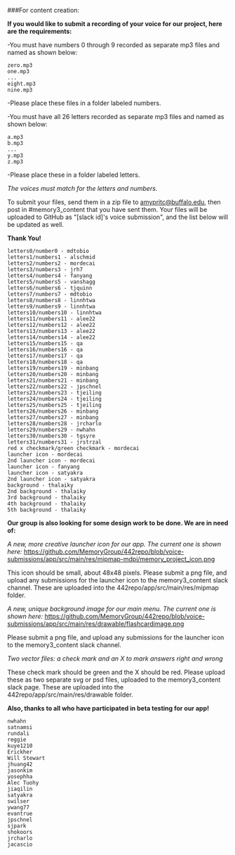 ###For content creation:

**If you would like to submit a recording of your voice for our project, here are the requirements:**

-You must have numbers 0 through 9 recorded as separate mp3 files and named as shown below:
  ```
  zero.mp3
  one.mp3
  ...
  eight.mp3
  nine.mp3  
  ```
-Please place these files in a folder labeled numbers.
  
-You must have all 26 letters recorded as separate mp3 files and named as shown below:
  ```
  a.mp3
  b.mp3
  ...
  y.mp3
  z.mp3
  ```
-Please place these in a folder labeled letters.

*The voices must match for the letters and numbers.* 

To submit your files, send them in a zip file to amypritc@buffalo.edu, then post in #memory3_content that you have sent them.
Your files will be uploaded to GitHub as "[slack id]'s voice submission", and the list below will be updated as well.

**Thank You!**

```
letters0/number0 - mdtobio
letters1/numbers1 - alschmid
letters2/numbers2 - mordecai
letters3/numbers3 - jrh7
letters4/numbers4 - fanyang
letters5/numbers5 - vanshagg
letters6/numbers6 - tjquinn
letters7/numbers7 - mdtobio
letters8/numbers8 - linnhtwa
letters9/numbers9 - linnhtwa
letters10/numbers10 - linnhtwa
letters11/numbers11 - alee22
letters12/numbers12 - alee22
letters13/numbers13 - alee22
letters14/numbers14 - alee22
letters15/numbers15 - qa
letters16/numbers16 - qa
letters17/numbers17 - qa
letters18/numbers18 - qa
letters19/numbers19 - minbang
letters20/numbers20 - minbang
letters21/numbers21 - minbang
letters22/numbers22 - jpschnel
letters23/numbers23 - tjeiling
letters24/numbers24 - tjeiling
letters25/numbers25 - tjeiling
letters26/numbers26 - minbang
letters27/numbers27 - minbang
letters28/numbers28 - jrcharlo
letters29/numbers29 - nwhahn
letters30/numbers30 - tgsyre
letters31/numbers31 - jrstrzal
red x checkmark/green checkmark - mordecai 
launcher icon - mordecai
2nd launcher icon - mordecai
launcher icon - fanyang
launcher icon - satyakra
2nd launcher icon - satyakra
background - thalaiky
2nd background - thalaiky
3rd background - thalaiky
4th background - thalaiky
5th background - thalaiky
```
**Our group is also looking for some design work to be done. We are in need of:**

*A new, more creative launcher icon for our app. The current one is shown here:*
https://github.com/MemoryGroup/442repo/blob/voice-submissions/app/src/main/res/mipmap-mdpi/memory_project_icon.png

This icon should be small, about 48x48 pixels.
Please submit a png file, and upload any submissions for the launcher icon to the memory3_content slack channel.
These are uploaded into the 442repo/app/src/main/res/mipmap folder.

*A new, unique background image for our main menu. The current one is shown here:*
https://github.com/MemoryGroup/442repo/blob/voice-submissions/app/src/main/res/drawable/flashcardimage.png

Please submit a png file, and upload any submissions for the launcher icon to the memory3_content slack channel.

*Two vector files: a check mark and an X to mark answers right and wrong*

These check mark should be green and the X should be red.
Please upload these as two separate svg or psd files, uploaded to the memory3_content slack page.
These are uploaded into the 442repo/app/src/main/res/drawable folder.

**Also, thanks to all who have participated in beta testing for our app!**
```
nwhahn
satnamsi
rundali
reggie
kuye1210
Erickher
Will Stewart
jhuang42
jasonkim
yosephha
Alec Tuohy
jiaqilin
satyakra
swilser
ywang77
evantrue
jpschnel
sjpark
shokoors
jrcharlo
jacascio
```

